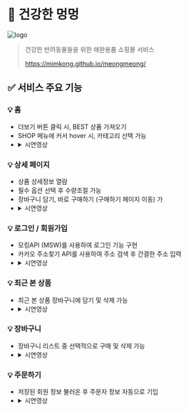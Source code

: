 # 🐶 건강한 멍멍
![logo](https://github.com/mimkong/meongmeong/assets/104357796/cbfac2df-7d32-4770-b6c1-b079b52b8b10)
> 건강한 반려동물들을 위한 애완용품 쇼핑몰 서비스
>
> https://mimkong.github.io/meongmeong/

## ✅ 서비스 주요 기능
### 💡 홈
- 더보기 버튼 클릭 시, BEST 상품 가져오기
- SHOP 메뉴에 커서 hover 시, 카테고리 선택 가능
- <details><summary>시연영상</summary> </details>

### 💡 상세 페이지
- 상품 상세정보 열람
- 필수 옵션 선택 후 수량조절 가능
- 장바구니 담기, 바로 구매하기 (구매하기 페이지 이동) 가
- <details><summary>시연영상</summary> </details>

### 💡 로그인 / 회원가입
- 모킹API (MSW)를 사용하여 로그인 기능 구현
- 카카오 주소찾기 API를 사용하여 주소 검색 후 간결한 주소 입력
- <details><summary>시연영상</summary> </details>

### 💡 최근 본 상품
- 최근 본 상품 장바구니에 담기 및 삭제 가능
- <details><summary>시연영상</summary> </details>

### 💡 장바구니
- 장바구니 리스트 중 선택적으로 구매 및 삭제 가능
- <details><summary>시연영상</summary> </details>

### 💡 주문하기
- 저장된 회원 정보 불러온 후 주문자 정보 자동으로 기입
- <details><summary>시연영상</summary> </details>
